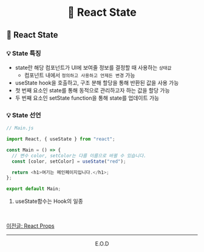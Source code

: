 # <p align="center"> 🧢 React State

## 🧢 React State

### 💡 State 특징

- state란 해당 컴포넌트가 UI에 보여줄 정보를 결정할 때 사용하는 `상태값`
  - 컴포넌트 내에서 `정의하고 사용하고 언제든 변경` 가능
- useState hook을 호출하고, 구조 분해 할당을 통해 반환된 값을 사용 가능
- 첫 번째 요소인 state를 통해 동적으로 관리하고자 하는 값을 할당 가능
- 두 번째 요소인 setState function을 통해 state를 업데이트 가능

### 💡 State 선언

```javascript
// Main.js

import React, { useState } from "react";

const Main = () => {
  // 변수 color, setColor는 다름 이름으로 바뀔 수 있습니다.
  const [color, setColor] = useState("red");

  return <h1>여기는 메인페이지입니다.</h1>;
};

export default Main;
```

1. useState함수는 Hook의 일종

<br>

<a href="https://github.com/Dabnii/Dabnii.github.io/blob/main/React/React%20Props.md">이전글: React Props </a>

<hr>
<p align="center"> E.O.D
